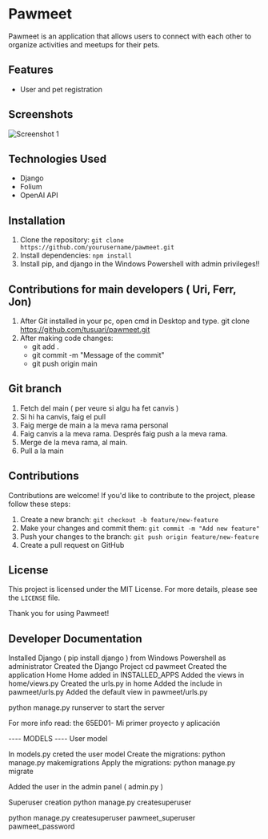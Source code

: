 # Pawmeet

Pawmeet is an application that allows users to connect with each other to organize activities and meetups for their pets.

## Features

- User and pet registration

## Screenshots

![Screenshot 1](screenshots/screenshot1.png)

## Technologies Used

- Django
- Folium
- OpenAI API

## Installation

1. Clone the repository: `git clone https://github.com/yourusername/pawmeet.git`
2. Install dependencies: `npm install`
3. Install pip, and django in the Windows Powershell with admin privileges!! 

## Contributions for main developers ( Uri, Ferr, Jon)

1. After Git installed in your pc, open cmd in Desktop and type. git clone https://github.com/tusuari/pawmeet.git
2. After making code changes:
    - git add .
    - git commit -m "Message of the commit"
    - git push origin main
  
## Git branch
1. Fetch del main ( per veure si algu ha fet canvis )
2. Si hi ha canvis, faig el pull
3. Faig merge de main a la meva rama personal
4. Faig canvis a la meva rama. Després faig push a la meva rama.
5. Merge de la meva rama, al main.
6. Pull a la main

## Contributions

Contributions are welcome! If you'd like to contribute to the project, please follow these steps:

1. Create a new branch: `git checkout -b feature/new-feature`
2. Make your changes and commit them: `git commit -m "Add new feature"`
3. Push your changes to the branch: `git push origin feature/new-feature`
4. Create a pull request on GitHub

## License

This project is licensed under the MIT License. For more details, please see the `LICENSE` file.

Thank you for using Pawmeet!

## Developer Documentation
Installed Django ( pip install django ) from Windows Powershell as administrator
Created the Django Project 
cd pawmeet
Created the application Home
Home added in INSTALLED_APPS
Added the views in home/views.py
Created the urls.py in home
Added the include in pawmeet/urls.py
Added the default view in pawmeet/urls.py

python manage.py runserver to start the server

For more info read:
the 65ED01- Mi primer proyecto y aplicación

---- MODELS ----
User model

In models.py creted the user model
Create the migrations: python manage.py makemigrations
Apply the migrations: python manage.py migrate

Added the user in the admin panel ( admin.py )

Superuser creation
python manage.py createsuperuser

python manage.py createsuperuser
pawmeet_superuser
pawmeet_password
